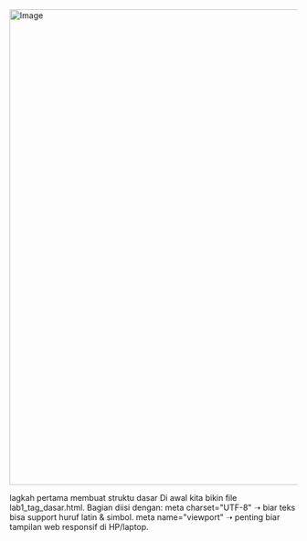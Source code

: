 <img width="1326" height="834" alt="Image" src="https://github.com/user-attachments/assets/2e91cb2b-dc22-4f31-8864-efa750d425dd" />


lagkah pertama membuat struktu dasar 
Di awal kita bikin file lab1_tag_dasar.html.
Bagian <head> diisi dengan:
meta charset="UTF-8" ➝ biar teks bisa support huruf latin & simbol.
meta name="viewport" ➝ penting biar tampilan web responsif di HP/laptop.
<title> ➝ buat judul halaman di tab browser.

langkah kedua Menambahkan Navigasi (Link)
Di dalam <body>, kita bikin <nav> yang isinya link dengan tag <a>.
Ada 3 link:
lab1_tag_dasar.html ➝ link ke halaman ini sendiri.
lab1_halaman2.html ➝ link ke halaman kedua.

Langkah ketiga Membuat Heading dan Paragraf Dasar
dipakai buat judul besar: Belajar Dasar HTML.
Lalu ada beberapa <p> buat identitas mahasiswa (Nama, NIM, Kelas).
Paragraf berikutnya dikasih atribut align="center" ➝ teks ditaruh di tengah.
Ada juga align="right" ➝ teks paragraf rata kanan.
Ini latihan pakai heading & paragraf dengan variasi posisi teks.

Langkah keempat Menambahkan Subjudul dan Paragraf
Pakai ➝ judul lebih kecil: Paragraf pada HTML.
Bikin paragraf isi tentang penjelasan HTML dasar.
Tambah lagi <p> lain buat kalimat singkat “ini adalah tugas praktikum”.
Di sini kita coba bikin struktur tulisan yang rapi.

Langkah kelima Menambahkan gambar
Pakai tag <img> buat nampilin gambar.
Contoh:
<img src="Logo-Universitas-Pelita-Bangsa.png">
<img src="Logo_UPB.png" width="200">
Gambar pertama tampil sesuai ukuran asli.
Gambar kedua diperkecil dengan atribut width="200" biar lebih proporsional.
Hasil akhirnya, logo kampus muncul di halaman web.



<img width="1901" height="875" alt="Screenshot 2025-09-22 135446" src="https://github.com/user-attachments/assets/7b88cf1a-ff4a-4bbd-a307-4e1f70dbfe56" />

